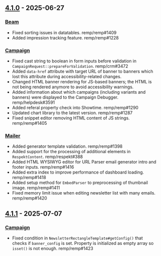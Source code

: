 ## [4.1.0] - 2025-06-27

### [Beam]

- Fixed sorting issues in datatables. remp/remp#1409
- Added impression tracking feature. remp/remp#1228

### [Campaign]

- Fixed cast string to boolean in form inputs before validation in `CampaignRequest::prepareForValidation`. remp/crm#3472
- Added `data-href` attribute with target URL of banner to banners which lost this attribute during accessibility-related changes.
- Changed HTML banner rendering for JS-based banners; the HTML is not being rendered anymore to avoid accessibility warnings.
- Added information about which campaigns (including variants and banners) were displayed to the Campaign Debugger. remp/helpdesk#3591
- Added referal property check into Showtime. remp/remp#1290
- Updated chart library to the latest version. remp/remp#1287
- Fixed snippet editor removing HTML content of JS strings. remp/remp#1405

### [Mailer]

- Added generator template validation. remp/remp#1398
- Added support for the processing of additional elements in `RespektContent`. remp/respekt#388
- Added HTML WYSIWYG editor for URL Parser email generator intro and footer inputs. remp/remp#1416
- Added extra index to improve performance of dashboard loading. remp/remp#1418
- Added setup method for `EmbedParser` to preprocessing of thumbnail image. remp/remp#1411
- Fixed memory limit issue when editing newsletter list with many emails. remp/remp#1420

## [4.1.1] - 2025-07-07

### [Campaign]

- Fixed condition in `NewsletterRectangleTemplate#getConfig()` that checks if `banner_config` is set. Property is initialized as empty array so `isset()` is not enough. remp/remp#1423

[4.1.0]: https://github.com/remp2020/remp/compare/4.0.0...4.1.0
[4.1.1]: https://github.com/remp2020/remp/compare/4.1.0...4.1.1

[Beam]: https://github.com/remp2020/remp/tree/master/Beam
[Campaign]: https://github.com/remp2020/remp/tree/master/Campaign
[Mailer]: https://github.com/remp2020/remp/tree/master/Mailer
[Sso]: https://github.com/remp2020/remp/tree/master/Sso
[Segments]: https://github.com/remp2020/remp/tree/master/Beam/go/cmd/segments
[Tracker]: https://github.com/remp2020/remp/tree/master/Beam/go/cmd/tracker
